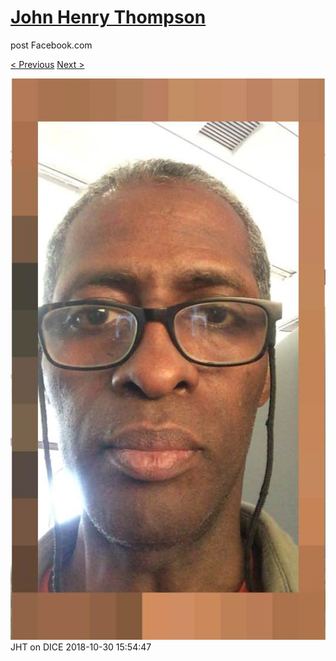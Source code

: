 # [John Henry Thompson](../README.md)
post Facebook.com

[< Previous](2018-10-30-2.md) [Next >](2018-10-30-4.md)

[![](../media/2018-10-30/Timeline-Photos-JHT-on-DICE.jpg)](../README.md)
JHT on DICE
2018-10-30 15:54:47